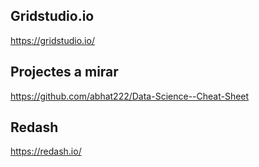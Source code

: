 ## Gridstudio.io

https://gridstudio.io/

## Projectes a mirar

https://github.com/abhat222/Data-Science--Cheat-Sheet


## Redash

https://redash.io/